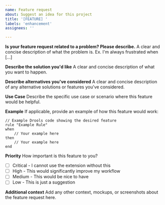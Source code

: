 ```yaml
---
name: Feature request
about: Suggest an idea for this project
title: '[FEATURE] '
labels: 'enhancement'
assignees: ''

---
```


**Is your feature request related to a problem? Please describe.**
A clear and concise description of what the problem is. Ex. I'm always frustrated when [...]

**Describe the solution you'd like**
A clear and concise description of what you want to happen.

**Describe alternatives you've considered**
A clear and concise description of any alternative solutions or features you've considered.

**Use Case**
Describe the specific use case or scenario where this feature would be helpful.

**Example**
If applicable, provide an example of how this feature would work:

```drools
// Example Drools code showing the desired feature
rule "Example Rule"
when
    // Your example here
then
    // Your example here
end
```

**Priority**
How important is this feature to you?
- [ ] Critical - I cannot use the extension without this
- [ ] High - This would significantly improve my workflow
- [ ] Medium - This would be nice to have
- [ ] Low - This is just a suggestion

**Additional context**
Add any other context, mockups, or screenshots about the feature request here.